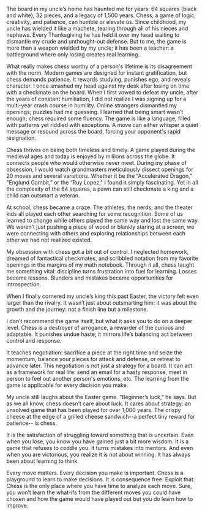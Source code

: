 
The board in my uncle’s home has haunted me for years: 64 squares (black and white), 32 pieces, and a legacy of 1,500 years. Chess, a game of logic, creativity, and patience, can humble or elevate us. Since childhood, my uncle has wielded it like a machete, tearing through all of his nieces and nephews. Every Thanksgiving he has held it over my head waiting to dismantle my crude and unthought-out defense. But to me, the game is more than a weapon wielded by my uncle; it has been a teacher: a battleground where only losing creates real learning.


What really makes chess worthy of a person's lifetime is its disagreement with the norm. Modern games are designed for instant gratification, but chess demands patience. It rewards studying, punishes ego, and reveals character. I once smashed my head against my desk after losing on time with a checkmate on the board. When I first vowed to defeat my uncle, after the years of constant humiliation, I did not realize I was signing up for a multi-year crash course in humility. Online strangers dismantled my openings; puzzles had me guessing. I learned that being smart wasn’t enough; chess required some fluency. The game is like a language, filled with patterns yet riddled with exceptions. A move can either whisper a quiet message or resound across the board, forcing your opponent's rapid resignation.  


Chess thrives on being both timeless and timely. A game played during the medieval ages and today is enjoyed by millions across the globe. It connects people who would otherwise never meet. During my phase of obsession, I would watch grandmasters meticulously dissect openings for 20 moves and several variations. Whether it be the “Accelerated Dragon,” “Englund Gambit,” or the “Ruy Lopez," I found it simply fascinating. Yet in all the complexity of the 64 squares, a pawn can still checkmate a king and a child can outsmart a veteran. 


At school, chess became a craze. The athletes, the nerds, and the theater kids all played each other searching for some recognition. Some of us learned to change while others played the same way and lost the same way. We weren’t just pushing a piece of wood or blankly staring at a screen, we were connecting with others and exploring relationships between each other we had not realized existed. 


My obsession with chess got a bit out of control. I neglected homework, dreamed of fantastical checkmates, and scribbled notation from my favorite openings in the margins of my math notebook. Through it all, chess taught me something vital: discipline turns frustration into fuel for learning. Losses became lessons. Blunders and mistakes became opportunities for introspection. 


When I finally cornered my uncle’s king this past Easter, the victory felt even larger than the rivalry. It wasn’t just about outsmarting him: it was about the growth and the journey: not a finish line but a milestone.


I don’t recommend the game itself, but what it asks you to do on a deeper level. Chess is a destroyer of arrogance, a rewarder of the curious and adaptable. It punishes undue haste; it mirrors life’s balancing act between control and response.


It teaches negotiation: sacrifice a piece at the right time and seize the momentum, balance your pieces for attack and defense, or retreat to advance later. This negotiation is not just a strategy for a board. It can act as a framework for real life: send an email for a hasty response, meet in person to feel out another person's emotions, etc. The learning from the game is applicable for every decision you make.


My uncle still laughs about the Easter game. “Beginner’s luck,” he says. But as we all know, chess doesn’t care about luck. It cares about strategy: an unsolved game that has been played for over 1,000 years. The crispy cheese at the edge of a grilled cheese sandwich--a perfect tiny reward for patience-- is chess. 


It is the satisfaction of struggling toward something that is uncertain. Even when you lose, you know you have gained just a bit more wisdom. It is a game that refuses to coddle you. It turns mistakes into mentors. And even when you are victorious, you realize it is not about winning. It has always been about learning to think. 


Every move matters. Every decision you make is important. Chess is a playground to learn to make decisions. It is consequence free: Exploit that. Chess is the only place where you have time to analyze each move. Sure, you won’t learn the what-ifs from the different moves you could have chosen and how the game would have played out but you do learn how to improve. 
